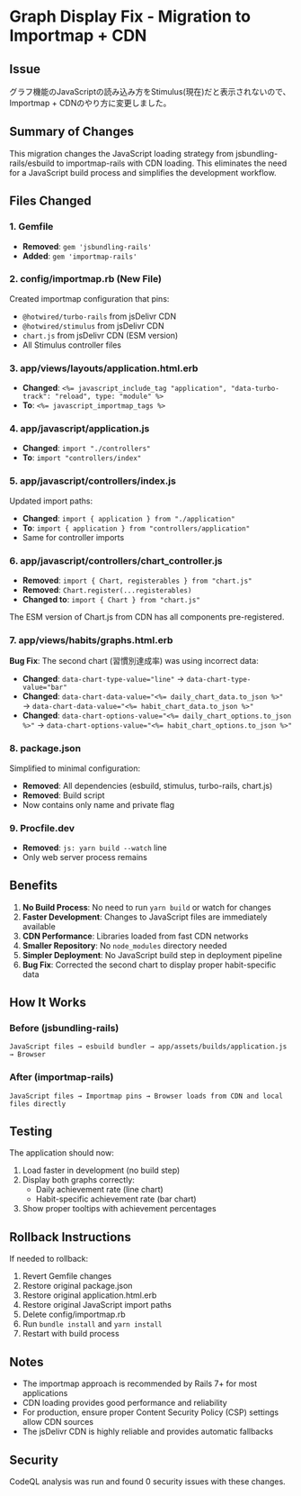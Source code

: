 # Graph Display Fix - Migration to Importmap + CDN

## Issue
グラフ機能のJavaScriptの読み込み方をStimulus(現在)だと表示されないので、Importmap + CDNのやり方に変更しました。

## Summary of Changes

This migration changes the JavaScript loading strategy from jsbundling-rails/esbuild to importmap-rails with CDN loading. This eliminates the need for a JavaScript build process and simplifies the development workflow.

## Files Changed

### 1. Gemfile
- **Removed**: `gem 'jsbundling-rails'`
- **Added**: `gem 'importmap-rails'`

### 2. config/importmap.rb (New File)
Created importmap configuration that pins:
- `@hotwired/turbo-rails` from jsDelivr CDN
- `@hotwired/stimulus` from jsDelivr CDN  
- `chart.js` from jsDelivr CDN (ESM version)
- All Stimulus controller files

### 3. app/views/layouts/application.html.erb
- **Changed**: `<%= javascript_include_tag "application", "data-turbo-track": "reload", type: "module" %>`
- **To**: `<%= javascript_importmap_tags %>`

### 4. app/javascript/application.js
- **Changed**: `import "./controllers"` 
- **To**: `import "controllers/index"`

### 5. app/javascript/controllers/index.js
Updated import paths:
- **Changed**: `import { application } from "./application"`
- **To**: `import { application } from "controllers/application"`
- Same for controller imports

### 6. app/javascript/controllers/chart_controller.js
- **Removed**: `import { Chart, registerables } from "chart.js"`
- **Removed**: `Chart.register(...registerables)`
- **Changed to**: `import { Chart } from "chart.js"`

The ESM version of Chart.js from CDN has all components pre-registered.

### 7. app/views/habits/graphs.html.erb
**Bug Fix**: The second chart (習慣別達成率) was using incorrect data:
- **Changed**: `data-chart-type-value="line"` → `data-chart-type-value="bar"`
- **Changed**: `data-chart-data-value="<%= daily_chart_data.to_json %>"` → `data-chart-data-value="<%= habit_chart_data.to_json %>"`
- **Changed**: `data-chart-options-value="<%= daily_chart_options.to_json %>"` → `data-chart-options-value="<%= habit_chart_options.to_json %>"`

### 8. package.json
Simplified to minimal configuration:
- **Removed**: All dependencies (esbuild, stimulus, turbo-rails, chart.js)
- **Removed**: Build script
- Now contains only name and private flag

### 9. Procfile.dev
- **Removed**: `js: yarn build --watch` line
- Only web server process remains

## Benefits

1. **No Build Process**: No need to run `yarn build` or watch for changes
2. **Faster Development**: Changes to JavaScript files are immediately available
3. **CDN Performance**: Libraries loaded from fast CDN networks
4. **Smaller Repository**: No `node_modules` directory needed
5. **Simpler Deployment**: No JavaScript build step in deployment pipeline
6. **Bug Fix**: Corrected the second chart to display proper habit-specific data

## How It Works

### Before (jsbundling-rails)
```
JavaScript files → esbuild bundler → app/assets/builds/application.js → Browser
```

### After (importmap-rails)
```
JavaScript files → Importmap pins → Browser loads from CDN and local files directly
```

## Testing

The application should now:
1. Load faster in development (no build step)
2. Display both graphs correctly:
   - Daily achievement rate (line chart)
   - Habit-specific achievement rate (bar chart)
3. Show proper tooltips with achievement percentages

## Rollback Instructions

If needed to rollback:
1. Revert Gemfile changes
2. Restore original package.json
3. Restore original application.html.erb
4. Restore original JavaScript import paths
5. Delete config/importmap.rb
6. Run `bundle install` and `yarn install`
7. Restart with build process

## Notes

- The importmap approach is recommended by Rails 7+ for most applications
- CDN loading provides good performance and reliability
- For production, ensure proper Content Security Policy (CSP) settings allow CDN sources
- The jsDelivr CDN is highly reliable and provides automatic fallbacks

## Security

CodeQL analysis was run and found 0 security issues with these changes.
